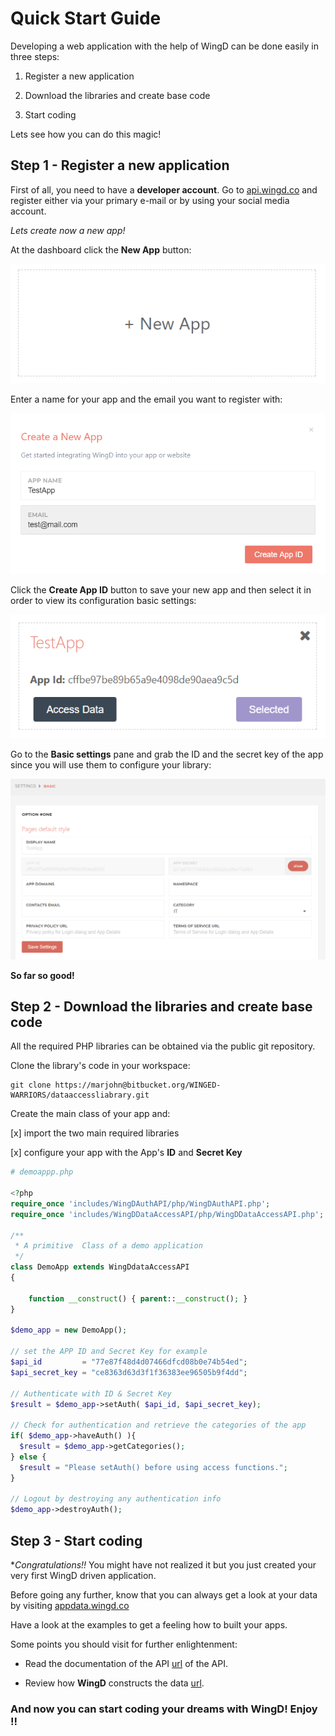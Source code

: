 # Quick Start Guide

Developing a web application with the help of WingD can be done easily in three steps:

1. Register a new application

2. Download the libraries and create base code

3. Start coding

Lets see how you can do this magic!

## Step 1 - Register a new application

First of all, you need to have a **developer account**. Go to [api.wingd.co](https://api.wingd.co) and register either via your primary e-mail or by using your social media account.

*Lets create now a new app!*

At the dashboard click the **New App** button:

![Click the New App button](images/new_app_button.png)

Enter a name for your app and the email you want to register with:

![Create new app](images/create_new_app.png)

Click the **Create App ID** button to save your new app and then select it in order to view its configuration basic settings:

![Select the app](images/selected_app.png)

Go to the **Basic settings** pane and grab the ID and the secret key of the app since you will use them to configure your library:

![Basic settings of the app](images/app_basic_settings.png)

**So far so good!**

## Step 2 - Download the libraries and create base code

All the required PHP libraries can be obtained via the public git repository.

Clone the library's code in your workspace:

```shell
git clone https://marjohn@bitbucket.org/WINGED-WARRIORS/dataaccessliabrary.git
```

Create the main class of your app and:

[x] import the two main required libraries

[x] configure your app with the App's **ID** and **Secret Key**

```php
# demoappp.php

<?php
require_once 'includes/WingDAuthAPI/php/WingDAuthAPI.php';
require_once 'includes/WingDDataAccessAPI/php/WingDDataAccessAPI.php';

/**
 * A primitive  Class of a demo application
 */
class DemoApp extends WingDdataAccessAPI
{

    function __construct() { parent::__construct(); }
}

$demo_app = new DemoApp();

// set the APP ID and Secret Key for example
$api_id         = "77e87f48d4d07466dfcd08b0e74b54ed";
$api_secret_key = "ce8363d63d3f1f36383ee96505b9f4dd";

// Authenticate with ID & Secret Key
$result = $demo_app->setAuth( $api_id, $api_secret_key);

// Check for authentication and retrieve the categories of the app
if( $demo_app->haveAuth() ){
  $result = $demo_app->getCategories();
} else {
  $result = "Please setAuth() before using access functions.";
}

// Logout by destroying any authentication info
$demo_app->destroyAuth();
```


## Step 3 - Start coding

**Congratulations!!* You might have not realized it but you just created your very first WingD driven application.

Before going any further, know that you can always get a look at your data by visiting [appdata.wingd.co](http://appdata.wingd.co/)

Have a look at the examples to get a feeling how to built your apps.

Some points you should visit for further enlightenment:

* Read the documentation of the API [url](http://api.wingd.co/) of the API.

* Review how **WingD** constructs the data [url](http://api.wingd.co/).

### And now you can start coding your dreams with **WingD**! Enjoy !!
